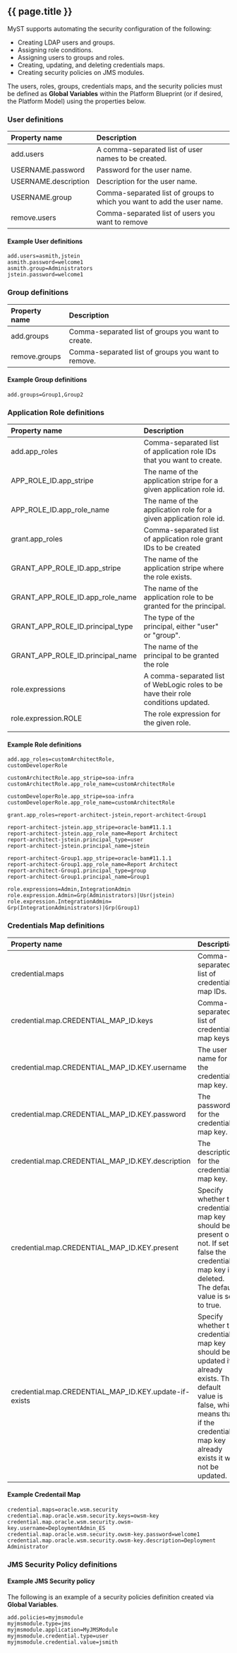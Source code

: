 ## {{ page.title }}

MyST supports automating the security configuration of the following:

* Creating LDAP users and groups.
* Assigning role conditions.
* Assigning users to groups and roles.
* Creating, updating, and deleting credentials maps.
* Creating security policies on JMS modules.

The users, roles, groups, credentials maps, and the security policies must be defined as **Global Variables** within the Platform Blueprint (or if desired, the Platform Model) using the properties below. 

<!--
> They will be applied by the `Control > Custom > "security"` action. Alternatively you can include it at provisioning time by adding `action.configure.post=security`. \(_**To be clarified\)**_
-->

### User definitions

| Property name | Description |
| :--- | :--- |
| add.users | A comma-separated list of user names to be created. |
| USERNAME.password | Password for the user name. |
| USERNAME.description | Description for the user name. |
| USERNAME.group| Comma-separated list of groups to which you want to add the user name. |
| remove.users | Comma-separated list of users you want to remove |

#### Example User definitions

```
add.users=asmith,jstein
asmith.password=welcome1
asmith.group=Administrators
jstein.password=welcome1
```

### Group definitions

| Property name | Description |
| :--- | :--- |
| add.groups | Comma-separated list of groups you want to create. |
| remove.groups | Comma-separated list of groups you want to remove. |

#### Example Group definitions

```
add.groups=Group1,Group2
```

### Application Role definitions

| Property name | Description |
| :--- | :--- |
| add.app\_roles | Comma-separated list of application role IDs that you want to create. |
| APP_ROLE_ID.app\_stripe | The name of the application stripe for a given application role id. |
| APP_ROLE_ID.app\_role\_name | The name of the application role for a given application role id. |
| grant.app\_roles | Comma-separated list of application role grant IDs to be created |
| GRANT_APP_ROLE_ID.app\_stripe | The name of the application stripe where the role exists. |
| GRANT_APP_ROLE_ID.app\_role\_name | The name of the application role to be granted for the principal. |
| GRANT_APP_ROLE_ID.principal\_type | The type of the principal, either "user" or "group". |
| GRANT_APP_ROLE_ID.principal\_name | The name of the principal to be granted the role |
| role.expressions | A comma-separated list of WebLogic roles to be have their role conditions updated. |
| role.expression.ROLE | The role expression for the given role. |
|  |  |

#### Example Role definitions

```
add.app_roles=customArchitectRole,
customDeveloperRole

customArchitectRole.app_stripe=soa-infra
customArchitectRole.app_role_name=customArchitectRole

customDeveloperRole.app_stripe=soa-infra
customDeveloperRole.app_role_name=customArchitectRole

grant.app_roles=report-architect-jstein,report-architect-Group1

report-architect-jstein.app_stripe=oracle-bam#11.1.1
report-architect-jstein.app_role_name=Report Architect
report-architect-jstein.principal_type=user
report-architect-jstein.principal_name=jstein

report-architect-Group1.app_stripe=oracle-bam#11.1.1
report-architect-Group1.app_role_name=Report Architect
report-architect-Group1.principal_type=group
report-architect-Group1.principal_name=Group1

role.expressions=Admin,IntegrationAdmin
role.expression.Admin=Grp(Administrators)|Usr(jstein)
role.expression.IntegrationAdmin=
Grp(IntegrationAdministrators)|Grp(Group1)
```

### Credentials Map definitions

| Property name | Description |
| :--- | :--- |
| credential.maps | Comma-separated list of credential map IDs. |
| credential.map.CREDENTIAL_MAP_ID.keys | Comma-separated list of credential map keys. |
| credential.map.CREDENTIAL_MAP_ID.KEY.username | The user name for the credential map key. |
| credential.map.CREDENTIAL_MAP_ID.KEY.password | The password for the credential map key. |
| credential.map.CREDENTIAL_MAP_ID.KEY.description | The description for the credential map key. |
| credential.map.CREDENTIAL_MAP_ID.KEY.present | Specify whether the credential map key should be present or not. If set to false the credential map key is deleted. The default value is set to true. |
| credential.map.CREDENTIAL_MAP_ID.KEY.update-if-exists | Specify whether the credential map key should be updated if it already exists. The default value is false, which means that if the credential map key already exists it will not be updated. |

#### Example Credentail Map

```
credential.maps=oracle.wsm.security
credential.map.oracle.wsm.security.keys=owsm-key
credential.map.oracle.wsm.security.owsm-key.username=DeploymentAdmin_ES
credential.map.oracle.wsm.security.owsm-key.password=welcome1
credential.map.oracle.wsm.security.owsm-key.description=Deployment Administrator
```

### JMS Security Policy definitions

#### Example JMS Security policy

The following is an example of a security policies definition created via **Global Variables**.

```
add.policies=myjmsmodule
myjmsmodule.type=jms
myjmsmodule.application=MyJMSModule
myjmsmodule.credential.type=user
myjmsmodule.credential.value=jsmith
```



